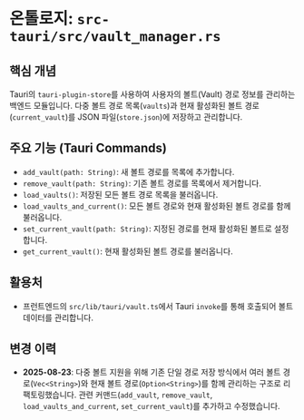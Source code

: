 # 온톨로지: `src-tauri/src/vault_manager.rs`

## 핵심 개념

Tauri의 `tauri-plugin-store`를 사용하여 사용자의 볼트(Vault) 경로 정보를 관리하는 백엔드 모듈입니다. 다중 볼트 경로 목록(`vaults`)과 현재 활성화된 볼트 경로(`current_vault`)를 JSON 파일(`store.json`)에 저장하고 관리합니다.

## 주요 기능 (Tauri Commands)

-   `add_vault(path: String)`: 새 볼트 경로를 목록에 추가합니다.
-   `remove_vault(path: String)`: 기존 볼트 경로를 목록에서 제거합니다.
-   `load_vaults()`: 저장된 모든 볼트 경로 목록을 불러옵니다.
-   `load_vaults_and_current()`: 모든 볼트 경로와 현재 활성화된 볼트 경로를 함께 불러옵니다.
-   `set_current_vault(path: String)`: 지정된 경로를 현재 활성화된 볼트로 설정합니다.
-   `get_current_vault()`: 현재 활성화된 볼트 경로를 불러옵니다.

## 활용처

-   프런트엔드의 `src/lib/tauri/vault.ts`에서 Tauri `invoke`를 통해 호출되어 볼트 데이터를 관리합니다.

## 변경 이력

-   **2025-08-23**: 다중 볼트 지원을 위해 기존 단일 경로 저장 방식에서 여러 볼트 경로(`Vec<String>`)와 현재 볼트 경로(`Option<String>`)를 함께 관리하는 구조로 리팩토링했습니다. 관련 커맨드(`add_vault`, `remove_vault`, `load_vaults_and_current`, `set_current_vault`)를 추가하고 수정했습니다.